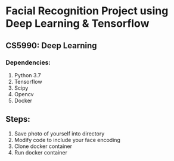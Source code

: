 # Facial Recognition Project using Deep Learning & Tensorflow
## CS5990: Deep Learning
### Dependencies:
1. Python 3.7
2. Tensorflow
3. Scipy
4. Opencv
5. Docker

## Steps:
1. Save photo of yourself into directory
2. Modify code to include your face encoding
3. Clone docker container
4. Run docker container
